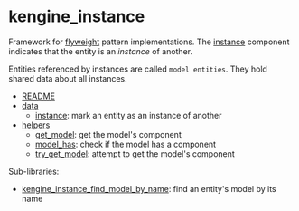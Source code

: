 # kengine_instance

Framework for [flyweight](https://www.wikiwand.com/en/Flyweight_pattern) pattern implementations. The [instance](data/instance.md) component indicates that the entity is an *instance* of another. 

Entities referenced by instances are called `model entities`. They hold shared data about all instances.

* [README](README.md)
* [data](data)
	* [instance](data/instance.md): mark an entity as an instance of another
* [helpers](helpers)
	* [get_model](helpers/get_model.md): get the model's component
	* [model_has](helpers/model_has.md): check if the model has a component
	* [try_get_model](helpers/try_get_model.md): attempt to get the model's component

Sub-libraries:
* [kengine_instance_find_model_by_name](find_model_by_name): find an entity's model by its name